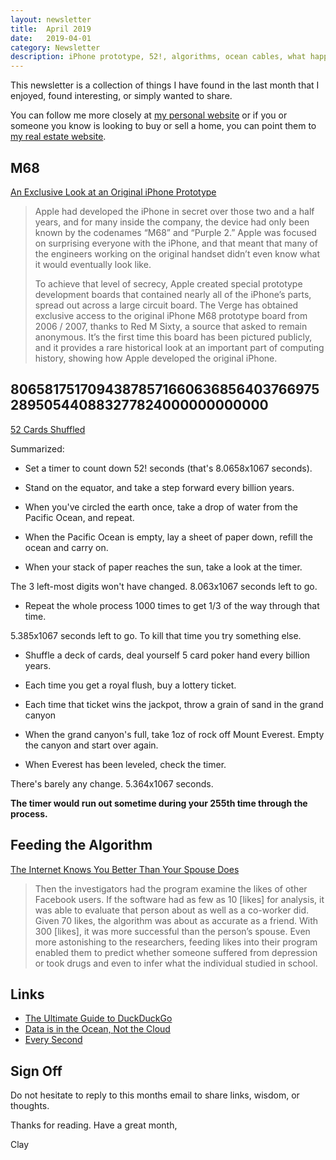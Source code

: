 ```yaml
---
layout: newsletter
title:  April 2019
date:   2019-04-01
category: Newsletter
description: iPhone prototype, 52!, algorithms, ocean cables, what happens every second
---
```


This newsletter is a collection of things I have found in the last month that I enjoyed, found interesting, or simply wanted to share.

You can follow me more closely at [my personal website](http://claycarson.net "Personal Website") or if you or someone you know is looking to buy or sell a home, you can point them to [my real estate website](http://claycarson.com "Business Website ").

## M68

[An Exclusive Look at an Original iPhone Prototype](https://www.theverge.com/2019/3/19/18263844/apple-iphone-prototype-m68-original-development-board-red)

> Apple had developed the iPhone in secret over those two and a half years, and for many inside the company, the device had only been known by the codenames “M68” and “Purple 2.” Apple was focused on surprising everyone with the iPhone, and that meant that many of the engineers working on the original handset didn’t even know what it would eventually look like.
> 
> To achieve that level of secrecy, Apple created special prototype development boards that contained nearly all of the iPhone’s parts, spread out across a large circuit board. The Verge has obtained exclusive access to the original iPhone M68 prototype board from 2006 / 2007, thanks to Red M Sixty, a source that asked to remain anonymous. It’s the first time this board has been pictured publicly, and it provides a rare historical look at an important part of computing history, showing how Apple developed the original iPhone.

## 80658175170943878571660636856403766975289505440883277824000000000000

[52 Cards Shuffled](https://czep.net/weblog/52cards.html)

Summarized:

- Set a timer to count down 52! seconds (that's 8.0658x1067 seconds).

- Stand on the equator, and take a step forward every billion years.

- When you've circled the earth once, take a drop of water from the Pacific Ocean, and repeat.

- When the Pacific Ocean is empty, lay a sheet of paper down, refill the ocean and carry on.

- When your stack of paper reaches the sun, take a look at the timer.

The 3 left-most digits won't have changed. 8.063x1067 seconds left to go.

- Repeat the whole process 1000 times to get 1/3 of the way through that time. 

5.385x1067 seconds left to go. To kill that time you try something else.

- Shuffle a deck of cards, deal yourself 5 card poker hand every billion years.

- Each time you get a royal flush, buy a lottery ticket.

- Each time that ticket wins the jackpot, throw a grain of sand in the grand canyon

- When the grand canyon's full, take 1oz of rock off Mount Everest. Empty the canyon and start over again.

- When Everest has been leveled, check the timer.

There's barely any change. 5.364x1067 seconds.

**The timer would run out sometime during your 255th time through the process.**

## Feeding the Algorithm

[The Internet Knows You Better Than Your Spouse Does](https://www.scientificamerican.com/article/the-internet-knows-you-better-than-your-spouse-does/)

> Then the investigators had the program examine the likes of other Facebook users. If the software had as few as 10 [likes] for analysis, it was able to evaluate that person about as well as a co-worker did. Given 70 likes, the algorithm was about as accurate as a friend. With 300 [likes], it was more successful than the person’s spouse. Even more astonishing to the researchers, feeding likes into their program enabled them to predict whether someone suffered from depression or took drugs and even to infer what the individual studied in school.

## Links

- [The Ultimate Guide to DuckDuckGo](https://brettterpstra.com/2019/03/07/the-ultimate-guide-to-duckduckgo/ "The Ultimate Guide to DuckDuckGo")
- [Data is in the Ocean, Not the Cloud](https://www.nytimes.com/interactive/2019/03/10/technology/internet-cables-oceans.html?smid=nytcore-ios-share "‘People think that data is in the
	cloud, but it’s not. It’s in the ocean.’")
- [Every Second](http://www.everysecond.io "Every Second")

## Sign Off

Do not hesitate to reply to this months email to share links, wisdom, or thoughts.

Thanks for reading. Have a great month,

Clay